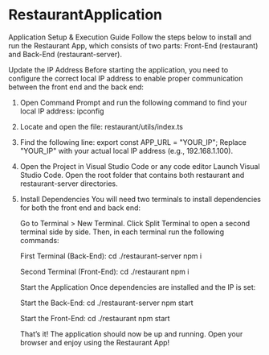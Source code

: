 # RestaurantApplication

Application Setup & Execution Guide Follow the steps below to install and run the Restaurant App, which consists of two parts: Front-End (restaurant) and Back-End (restaurant-server).

Update the IP Address Before starting the application, you need to configure the correct local IP address to enable proper communication between the front end and the back end:

1. Open Command Prompt and run the following command to find your local IP address: ipconfig
2. Locate and open the file: restaurant/utils/index.ts

3. Find the following line: export const APP_URL = "YOUR_IP"; Replace "YOUR_IP" with your actual local IP address (e.g., 192.168.1.100).

4. Open the Project in Visual Studio Code or any code editor Launch Visual Studio Code. Open the root folder that contains both restaurant and restaurant-server directories.

5. Install Dependencies You will need two terminals to install dependencies for both the front end and back end:

   Go to Terminal > New Terminal. Click Split Terminal to open a second terminal side by side. Then, in each terminal run the following commands:

   First Terminal (Back-End): cd ./restaurant-server npm i

   Second Terminal (Front-End): cd ./restaurant npm i

   Start the Application Once dependencies are installed and the IP is set:

   Start the Back-End: cd ./restaurant-server npm start

   Start the Front-End: cd ./restaurant npm start

   That’s it! The application should now be up and running. Open your browser and enjoy using the Restaurant App!
